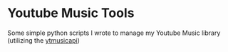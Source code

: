 # Youtube Music Tools
Some simple python scripts I wrote to manage my Youtube Music library (utilizing the [ytmusicapi](https://ytmusicapi.readthedocs.io/en/stable/index.html))
